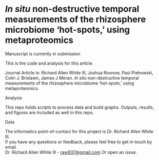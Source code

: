 
# *In situ* non-destructive temporal measurements of the rhizosphere microbiome ‘hot-spots,’ using metaproteomics

Manuscript is currently in submission 

This is the code and analysis for this article.

Journal Article is: Richard Allen White III, Joshua Rosnow, Paul Piehowski, Colin J. Brislawn, James J Moran. *In situ* non-destructive temporal measurements of the rhizosphere microbiome ‘hot-spots,’ using metaproteomics.

Analysis

This repo holds scripts to process data and build graphs. Outputs, results, and figures are included as well in this repo.

Data

The informatics point-of-contact for this project is Dr. Richard Allen White III. <br>
If you have any questions or feedback, please feel free to get in touch by email. <br>
Dr. Richard Allen White III - raw937@gmail.com 
Or open an issue.
